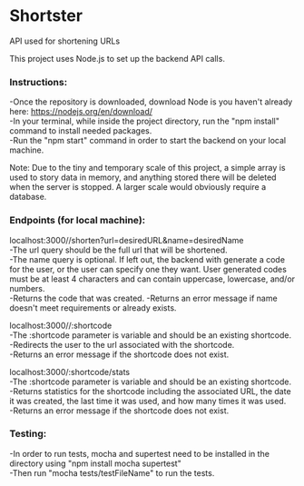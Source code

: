 # Shortster
API used for shortening URLs

This project uses Node.js to set up the backend API calls.

<h3>Instructions:</h3>

-Once the repository is downloaded, download Node is you haven't already here: https://nodejs.org/en/download/<br/>
-In your terminal, while inside the project directory, run the "npm install" command to install needed packages.<br/>
-Run the "npm start" command in order to start the backend on your local machine.<br/>

Note: Due to the tiny and temporary scale of this project, a simple array is used to story data in memory, and anything stored there will be deleted when the server is stopped. A larger scale would obviously require a database.<br/>

<h3>Endpoints (for local machine):</h3>

localhost:3000//shorten?url=desiredURL&name=desiredName<br/>
-The url query should be the full url that will be shortened.<br/>
-The name query is optional. If left out, the backend with generate a code for the user, or the user can specify one they want. User generated codes must be at least 4 characters and can contain uppercase, lowercase, and/or numbers.<br/>
-Returns the code that was created.
-Returns an error message if name doesn't meet requirements or already exists.<br/>

localhost:3000//:shortcode<br/>
-The :shortcode parameter is variable and should be an existing shortcode.<br/>
-Redirects the user to the url associated with the shortcode.<br/>
-Returns an error message if the shortcode does not exist.<br/>

localhost:3000/:shortcode/stats<br/>
-The :shortcode parameter is variable and should be an existing shortcode.<br/>
-Returns statistics for the shortcode including the associated URL, the date it was created, the last time it was used, and how many times it was used.<br/>
-Returns an error message if the shortcode does not exist.<br/>

<h3>Testing:</h3>

-In order to run tests, mocha and supertest need to be installed in the directory using "npm install mocha supertest"<br/>
-Then run "mocha tests/testFileName" to run the tests.
